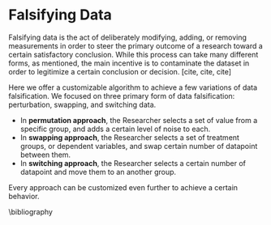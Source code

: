 # Falsifying Data

Falsifying data is the act of deliberately modifying, adding, or removing measurements in order to steer the primary outcome of a research toward a certain satisfactory conclusion. While this process can take many different forms, as mentioned, the main incentive is to contaminate the dataset in order to legitimize a certain conclusion or decision. [cite, cite, cite]

Here we offer a customizable algorithm to achieve a few variations of data falsification. We focused on three primary form of data falsification: perturbation, swapping, and switching data.

- In **permutation approach**, the Researcher selects a set of value from a specific group, and adds a certain level of noise to each. 
- In **swapping approach**, the Researcher selects a set of treatment groups, or dependent variables, and swap certain number of datapoint between them.
- In **switching approach**, the Researcher selects a certain number of datapoint and move them to an another group.

Every approach can be customized even further to achieve a certain behavior.

\bibliography
